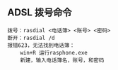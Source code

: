 ## ADSL 拨号命令
	拨号：rasdial <电话簿> <账号> <密码>
	断开：rasdial /d
	报错623，无法找到电话簿：
		win+R 运行rasphone.exe
		新建，输入电话簿名，账号，和密码